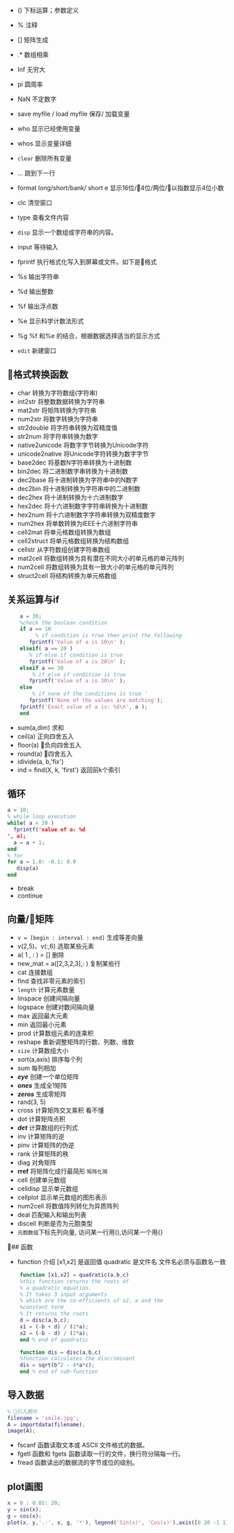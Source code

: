 
* ()  下标运算；参数定义 
* % 注释
* [] 矩阵生成
* .* 数组相乘
* Inf 无穷大
* pi 圆周率
* NaN 不定数字
* save myfile / load myfile 保存/ 加载变量
* who 显示已经使用变量
* whos 显示变量详细
* `clear` 删除所有变量
* ... 跳到下一行
* format long/short/bank/ short e 显示16位/4位/两位/以指数显示4位小数
* clc 清空窗口
* type 查看文件内容
* `disp` 显示一个数组或字符串的内容。
* input	 等待输入
* fprintf 执行格式化写入到屏幕或文件。如下是格式
* %s	输出字符串
* %d	输出整数
* %f	输出浮点数
* %e	显示科学计数法形式
* %g	%f 和%e 的结合，根据数据选择适当的显示方式

* `edit` 新建窗口
## 格式转换函数
* char	转换为字符数组(字符串)
* int2str	将整数数据转换为字符串
* mat2str	将矩阵转换为字符串
* num2str	将数字转换为字符串
* str2double	将字符串转换为双精度值
* str2num	将字符串转换为数字
* native2unicode	将数字字节转换为Unicode字符
* unicode2native	将Unicode字符转换为数字字节
* base2dec	将基数N字符串转换为十进制数
* bin2dec	将二进制数字串转换为十进制数
* dec2base	将十进制转换为字符串中的N数字
* dec2bin	将十进制转换为字符串中的二进制数
* dec2hex	将十进制转换为十六进制数字
* hex2dec	将十六进制数字字符串转换为十进制数
* hex2num	将十六进制数字字符串转换为双精度数字
* num2hex	将单数转换为IEEE十六进制字符串
* cell2mat	将单元格数组转换为数组
* cell2struct	将单元格数组转换为结构数组
* cellstr	从字符数组创建字符串数组
* mat2cell	将数组转换为具有潜在不同大小的单元格的单元阵列
* num2cell	将数组转换为具有一致大小的单元格的单元阵列
* struct2cell	将结构转换为单元格数组
## 关系运算与if
```matlab
    a = 30;
    %check the boolean condition 
    if a == 10 
         % if condition is true then print the following 
       fprintf('Value of a is 10\n' );
    elseif( a == 20 )
       % if else if condition is true 
       fprintf('Value of a is 20\n' );
    elseif a == 30 
        % if else if condition is true  
       fprintf('Value of a is 30\n' );
    else
        % if none of the conditions is true '
       fprintf('None of the values are matching');
    fprintf('Exact value of a is: %d\n', a );
    end
```
* sum(a,dim) 求和
* ceil(a)   正向四舍五入
* floor(a)  负向四舍五入
* round(a)  四舍五入
* idivide(a, b,'fix')
* ind = find(X, k, 'first') 返回前k个索引

## 循环
```matlab
a = 10;
% while loop execution 
while( a < 20 )
  fprintf('value of a: %d
', a);
  a = a + 1;
end
% for 
for a = 1.0: -0.1: 0.0
   disp(a)
end
```
* break
* continue
## 向量/矩阵
* `v = [begin : interval : end]` 生成等差向量
* v(2,5)、v(:,6)    选取某些元素
* a( 1 , : ) = []   删除
* new_mat = a([2,3,2,3],: ) 复制某些行
* cat	连接数组
* find	查找非零元素的索引
* `length`	计算元素数量
* linspace	创建间隔向量
* logspace	创建对数间隔向量
* max	返回最大元素
* min	返回最小元素
* prod	计算数组元素的连乘积
* reshape	重新调整矩阵的行数、列数、维数
* `size`	计算数组大小
* sort(a,axis)	排序每个列
* sum	每列相加
* **_eye_**	创建一个单位矩阵
* **_ones_**	生成全1矩阵
* **_zeros_**	生成零矩阵
* rand(3, 5)    
* cross	计算矩阵交叉乘积  看不懂
* dot	计算矩阵点积
* **_det_**	计算数组的行列式
* inv	计算矩阵的逆
* pinv	计算矩阵的伪逆
* rank	计算矩阵的秩
* diag  对角矩阵	
* **rref**	将矩阵化成行最简形 `矩阵化简`
* cell	创建单元数组
* celldisp	显示单元数组
* cellplot	显示单元数组的图形表示
* num2cell	将数值阵列转化为异质阵列
* deal	匹配输入和输出列表
* discell	判断是否为元胞类型 
* `元胞数组`下标先列向量, 访问某一行用(),访问某一个用{}

## 函数
* function 介绍
    [x1,x2] 是返回值 quadratic 是文件名 文件名必须与函数名一致
```matlab
    function [x1,x2] = quadratic(a,b,c)
    %this function returns the roots of 
    % a quadratic equation.
    % It takes 3 input arguments
    % which are the co-efficients of x2, x and the 
    %constant term
    % It returns the roots
    d = disc(a,b,c); 
    x1 = (-b + d) / (2*a);
    x2 = (-b - d) / (2*a);
    end % end of quadratic

    function dis = disc(a,b,c) 
    %function calculates the discriminant
    dis = sqrt(b^2 - 4*a*c);
    end % end of sub-function
```
## 导入数据

```matlab
% 引入图片
filename = 'smile.jpg';
A = importdata(filename);
image(A);

```
* fscanf 函数读取文本或 ASCII 文件格式的数据。
* fgetl 函数和 fgets 函数读取一行的文件，换行符分隔每一行。
* fread 函数读出的数据流的字节或位的级别。

## plot画图
```matlab
x = 0 : 0.01: 20;
y = sin(x);
g = cos(x);
plot(x, y,'.-', x, g, '*'), legend('Sin(x)', 'Cos(x)'),axis([0 20 -1 1])
```

